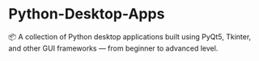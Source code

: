 # Python-Desktop-Apps
📦 A collection of Python desktop applications built using PyQt5, Tkinter, and other GUI frameworks — from beginner to advanced level.
